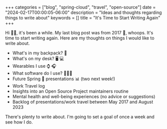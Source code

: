 +++
categories = ["blog", "spring-cloud", "travel", "open-source"]
date = "2024-02-17T00:00:05-06:00"
description = "Ideas and thoughts regarding things to write about"
keywords = []
title = "It's Time to Start Writing Again"
+++

Hi 👋🏻, it's been a while. My last blog post was from 2017 😬, whoops. It's time to start writing again. Here are my thoughts on things I would like to write about.

<!--more-->

* What's in my backpack? 💼
* What's on my desk? 🖥️ 💻
* Wearables I use ⌚️ 🎧
* What software do I use? 🧑🏻‍💻
* Future Spring 🍃 presentations 📊 (two next week!)
* Work Travel log
* Insights into an Open Source Project maintainers routine
* Mental health and well-being experiences (no advice or suggestions)
* Backlog of presentations/work travel between May 2017 and August 2023

There's plenty to write about. I'm going to set a goal of once a week and see how I do.